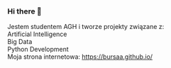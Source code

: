 ### Hi there 👋
Jestem studentem AGH i tworze projekty związane z:  
Artificial Intelligence  
Big Data  
Python Development  
Moja strona internetowa: https://bursaa.github.io/
<!--
**Bursaa/Bursaa** is a ✨ _special_ ✨ repository because its `README.md` (this file) appears on your GitHub profile.

Here are some ideas to get you started:

- 🔭 I’m currently working on ...
- 🌱 I’m currently learning ...
- 👯 I’m looking to collaborate on ...
- 🤔 I’m looking for help with ...
- 💬 Ask me about ...
- 📫 How to reach me: ...
- 😄 Pronouns: ...
- ⚡ Fun fact: ...
-->
